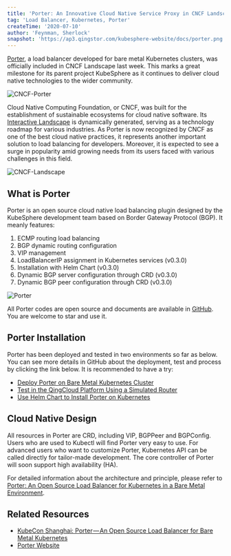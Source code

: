 ```yaml
---
title: 'Porter: An Innovative Cloud Native Service Proxy in CNCF Landscape'
tag: 'Load Balancer, Kubernetes, Porter'
createTime: '2020-07-10'
author: 'Feynman, Sherlock'
snapshot: 'https://ap3.qingstor.com/kubesphere-website/docs/porter.png'
---
```


[Porter](https://github.com/kubesphere/porter), a load balancer developed for bare metal Kubernetes clusters, was officially included in CNCF Landscape last week. This marks a great milestone for its parent project KubeSphere as it continues to deliver cloud native technologies to the wider community.

![CNCF-Porter](https://ap3.qingstor.com/kubesphere-website/docs/1.png)

Cloud Native Computing Foundation, or CNCF, was built for the establishment of sustainable ecosystems for cloud native software. Its [Interactive Landscape](https://landscape.cncf.io/) is dynamically generated, serving as a technology roadmap for various industries. As Porter is now recognized by CNCF as one of the best cloud native practices, it represents another important solution to load balancing for developers. Moreover, it is expected to see a surge in popularity amid growing needs from its users faced with various challenges in this field.

![CNCF-Landscape](https://ap3.qingstor.com/kubesphere-website/docs/2.png)

## What is Porter

Porter is an open source cloud native load balancing plugin designed by the KubeSphere development team based on Border Gateway Protocol (BGP). It meanly features:

1. ECMP routing load balancing
2. BGP dynamic routing configuration
3. VIP management
4. LoadBalancerIP assignment in Kubernetes services (v0.3.0)
5. Installation with Helm Chart (v0.3.0)
6. Dynamic BGP server configuration through CRD (v0.3.0)
7. Dynamic BGP peer configuration through CRD (v0.3.0)

![Porter](https://ap3.qingstor.com/kubesphere-website/docs/porter.png)

All Porter codes are open source and documents are available in [GitHub](https://github.com/kubesphere/porter). You are welcome to star and use it.
## Porter Installation

Porter has been deployed and tested in two environments so far as below. You can see more details in GitHub about the deployment, test and process by clicking the link below. It is recommended to have a try:

- [Deploy Porter on Bare Metal Kubernetes Cluster](https://github.com/kubesphere/porter/blob/master/doc/deploy_baremetal.md)
- [Test in the QingCloud Platform Using a Simulated Router](https://github.com/kubesphere/porter/blob/master/doc/zh/simulate_with_bird.md)
- [Use Helm Chart to Install Porter on Kubernetes](https://github.com/kubesphere/porter/blob/master/doc/porter-chart.md)

## Cloud Native Design

All resources in Porter are CRD, including VIP, BGPPeer and BGPConfig. Users who are used to Kubectl will find Porter very easy to use. For advanced users who want to customize Porter, Kubernetes API can be called directly for tailor-made development. The core controller of Porter will soon support high availability (HA).

For detailed information about the architecture and principle, please refer to [Porter: An Open Source Load Balancer for Kubernetes in a Bare Metal Environment](https://kubesphere.io/conferences/porter/).

## Related Resources

- [KubeCon Shanghai: Porter — An Open Source Load Balancer for Bare Metal Kubernetes](https://www.youtube.com/watch?v=EjU1yAVxXYQ)
- [Porter Website](https://porterlb.io/)
